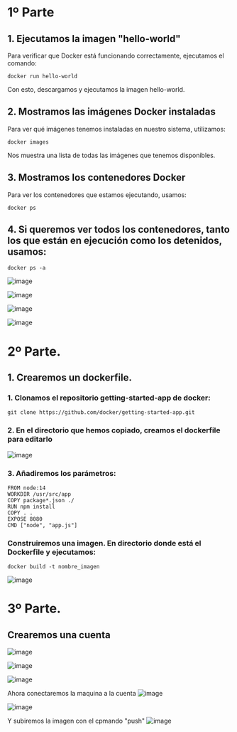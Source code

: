 # 1º Parte

## 1. Ejecutamos la imagen "hello-world"
Para verificar que Docker está funcionando correctamente, ejecutamos el comando:
````
docker run hello-world
````
Con esto, descargamos y ejecutamos la imagen hello-world. 

## 2. Mostramos las imágenes Docker instaladas
Para ver qué imágenes tenemos instaladas en nuestro sistema, utilizamos:

````
docker images
````
Nos muestra una lista de todas las imágenes que tenemos disponibles.

## 3. Mostramos los contenedores Docker
Para ver los contenedores que estamos ejecutando, usamos:

````
docker ps
````

## 4. Si queremos ver todos los contenedores, tanto los que están en ejecución como los detenidos, usamos:
````
docker ps -a
````

![image](https://github.com/user-attachments/assets/aa4f4ce3-4dec-42eb-8e92-d8e44b2f2fdd)

![image](https://github.com/user-attachments/assets/deacbe18-6b90-48f0-87e1-f4912c65b570)

![image](https://github.com/user-attachments/assets/cae29cf4-93e1-48cb-98f5-38fc2e5214e9)

![image](https://github.com/user-attachments/assets/ba9f15bc-a881-4e14-80a8-e01181e37fbf)



# 2º Parte.

## 1. Crearemos un dockerfile.

### 1. Clonamos el repositorio getting-started-app de docker:
````
git clone https://github.com/docker/getting-started-app.git
````

### 2. En el directorio que hemos copiado, creamos el dockerfile para editarlo

![image](https://github.com/user-attachments/assets/d38af322-d3b9-43c5-b8fa-8cc5f4f9be5f)

### 3. Añadiremos los parámetros:
```
FROM node:14
WORKDIR /usr/src/app
COPY package*.json ./
RUN npm install
COPY . .
EXPOSE 8080
CMD ["node", "app.js"]
```

### Construiremos una imagen. En directorio donde está el Dockerfile y ejecutamos:

```
docker build -t nombre_imagen
```

![image](https://github.com/user-attachments/assets/587c2bff-81d8-4634-9cdc-1f0f59a65a09)


# 3º Parte.

## Crearemos una cuenta

![image](https://github.com/user-attachments/assets/39fe4675-b662-45f4-a0e1-32e36c77ff45)

![image](https://github.com/user-attachments/assets/7ef69db5-5e97-4a92-977b-1a062f7aafc9)

![image](https://github.com/user-attachments/assets/e597fb4d-a46e-4461-b895-9fba1ba0a9d3)

Ahora conectaremos la maquina a la cuenta
![image](https://github.com/user-attachments/assets/05a340de-d7e1-4685-b22a-51d5da881814)

![image](https://github.com/user-attachments/assets/af7119f6-75fe-40fb-a585-06cdae2d77ca)

Y subiremos la imagen con el cpmando "push"
![image](https://github.com/user-attachments/assets/a155cb85-1efc-4e50-a47b-e125b7b78b44)


